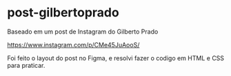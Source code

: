 # post-gilbertoprado
Baseado em um post de Instagram do Gilberto Prado

https://www.instagram.com/p/CMe45JuAooS/

Foi feito o layout do post no Figma, e resolvi fazer o codigo em HTML e CSS para praticar.
